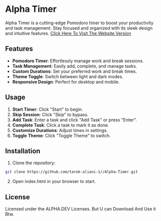 # Alpha Timer

Alpha Timer is a cutting-edge Pomodoro timer to boost your productivity and task management. Stay focused and organized with its sleek design and intuitive features.
[Click Here To Visit The Website Version](https://tarek-alliani.github.io/Alpha-Timer/)

## Features

- **Pomodoro Timer**: Effortlessly manage work and break sessions.
- **Task Management**: Easily add, complete, and manage tasks.
- **Custom Durations**: Set your preferred work and break times.
- **Theme Toggle**: Switch between light and dark modes.
- **Responsive Design**: Perfect for desktop and mobile.

## Usage

1. **Start Timer**: Click "Start" to begin.
2. **Skip Session**: Click "Skip" to bypass.
3. **Add Task**: Enter a task and click "Add Task" or press "Enter".
4. **Complete Task**: Click a task to mark it as done.
5. **Customize Durations**: Adjust times in settings.
6. **Toggle Theme**: Click "Toggle Theme" to switch.

## Installation

1. Clone the repository:
```sh
git clone https://github.com/tarek-aliani-1//Alpha-Timer.git
```
2. Open index.html in your browser to start.

## License
Licensed under the ALPHA.DEV Licenses. But U can Download And Use it Btw.
